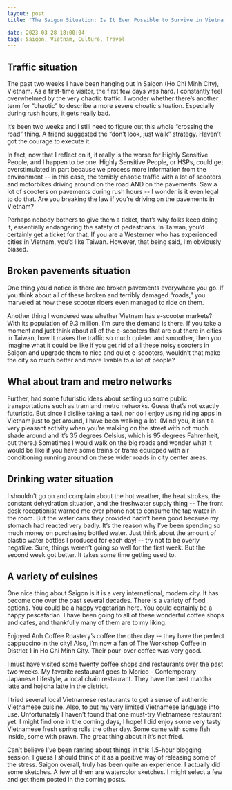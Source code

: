 ```yaml
---
layout: post
title: "The Saigon Situation: Is It Even Possible to Survive in Vietnam for Several Weeks As a Tourist If You Think About Its Chaotic Traffic"

date: 2023-03-28 18:00:04
tags: Saigon, Vietnam, Culture, Travel
---
```

## Traffic situation
The past two weeks I have been hanging out in Saigon (Ho Chi Minh City), Vietnam. As a first-time visitor, the first few days was hard. I constantly feel overwhelmed by the very chaotic traffic. I wonder whether there’s another term for “chaotic” to describe a more severe choatic situation. Especially during rush hours, it gets really bad. 

It’s been two weeks and I still need to figure out this whole “crossing the road” thing. A friend suggested the “don’t look, just walk” strategy. Haven’t got the courage to execute it.

In fact, now that I reflect on it, it really is the worse for Highly Sensitive People, and I happen to be one. Highly Sensitive People, or HSPs, could get overstimulated in part because we process more information from the environment -- in this case, the terribly chaotic traffic with a lot of scooters and motorbikes driving around on the road AND on the pavements. Saw a lot of scooters on pavements during rush hours -- I wonder is it even legal to do that. Are you breaking the law if you’re driving on the pavements in Vietnam? 

Perhaps nobody bothers to give them a ticket, that’s why folks keep doing it, essentially endangering the safety of pedestrians. In Taiwan, you’d certainly get a ticket for that. If you are a Westerner who has experienced cities in Vietnam, you’d like Taiwan. However, that being said, I’m obviously biased. 

## Broken pavements situation
One thing you’d notice is there are broken pavements everywhere you go. If you think about all of these broken and terribly damaged “roads,” you marveled at how these scooter riders even managed to ride on them.

Another thing I wondered was whether Vietnam has e-scooter markets? With its population of 9.3 million, I’m sure the demand is there. If you take a moment and just think about all of the e-scooters that are out there in cities in Taiwan, how it makes the traffic so much quieter and smoother, then you imagine what it could be like if you get rid of all these noisy scooters in Saigon and upgrade them to nice and quiet e-scooters, wouldn’t that make the city so much better and more livable to a lot of people? 

## What about tram and metro networks
Further, had some futuristic ideas about setting up some public transportations such as tram and metro networks. Guess that’s not exactly futuristic. But since I dislike taking a taxi, nor do I enjoy using riding apps in Vietnam just to get around, I have been walking a lot. (Mind you, it isn't a very pleasant activity when you’re walking on the street with not much shade around and it’s 35 degrees Celsius, which is 95 degrees Fahrenheit, out there.) Sometimes I would walk on the big roads and wonder what it would be like if you have some trains or trams equipped with air conditioning running around on these wider roads in city center areas.

## Drinking water situation
I shouldn’t go on and complain about the hot weather, the heat strokes, the constant dehydration situation, and the freshwater supply thing -- The front desk receptionist warned me over phone not to consume the tap water in the room. But the water cans they provided hadn’t been good because my stomach had reacted very badly. It’s the reason why I’ve been spending so much money on purchasing bottled water. Just think about the amount of plastic water bottles I produced for each day! -- try not to be overly negative. Sure, things weren’t going so well for the first week. But the second week got better. It takes some time getting used to.

## A variety of cuisines
One nice thing about Saigon is it is a very international, modern city. It has become one over the past several decades. There is a variety of food options. You could be a happy vegetarian here. You could certainly be a happy pescatarian. I have been going to all of these wonderful coffee shops and cafes, and thankfully many of them are to my liking.

Enjoyed Anh Coffee Roastery’s coffee the other day --  they have the perfect cappuccino in the city! Also, I’m now a fan of The Workshop Coffee in District 1 in Ho Chi Minh City. Their pour-over coffee was very good. 

I must have visited some twenty coffee shops and restaurants over the past two weeks. My favorite restaurant goes to Morico - Contemporary Japanese Lifestyle, a local chain restaurant. They have the best matcha latte and hojicha latte in the district. 

I tried several local Vietnamese restaurants to get a sense of authentic Vietnamese cuisine. Also, to put my very limited Vietnamese language into use. Unfortunately I haven’t found that one must-try Vietnamese restaurant yet. I might find one in the coming days, I hope! I did enjoy some very tasty Vietnamese fresh spring rolls the other day. Some came with some fish inside, some with prawn. The great thing about it it’s not fried.

Can’t believe I’ve been ranting about things in this 1.5-hour blogging session. I guess I should think of it as a positive way of releasing some of the stress. Saigon overall, truly has been quite an experience. I actually did some sketches. A few of them are watercolor sketches. I might select a few and get them posted in the coming posts.

